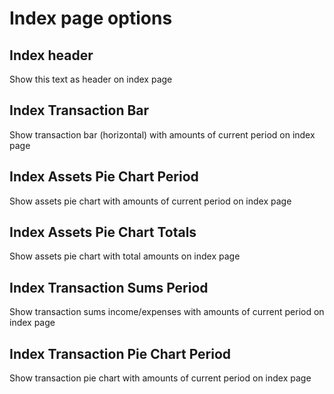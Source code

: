 # Index page options

## Index header
Show this text as header on index page

## Index Transaction Bar
Show transaction bar (horizontal) with amounts of current period on index page

## Index Assets Pie Chart Period
Show assets pie chart with amounts of current period on index page

## Index Assets Pie Chart Totals
Show assets pie chart with total amounts on index page

## Index Transaction Sums Period
Show transaction sums income/expenses with amounts of current period on index page

## Index Transaction Pie Chart Period
Show transaction pie chart with amounts of current period on index page